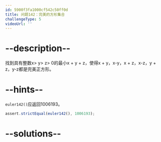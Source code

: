 ```yaml
---
id: 5900f3fa1000cf542c50ff0d
title: 问题142：完美的方形集合
challengeType: 5
videoUrl: ''
---
```


# --description--

找到具有整数x> y> z> 0的最小x + y + z，使得x + y，x-y，x + z，x-z，y + z，y-z都是完美正方形。

# --hints--

`euler142()`应返回1006193。

```js
assert.strictEqual(euler142(), 1006193);
```

# --solutions--

